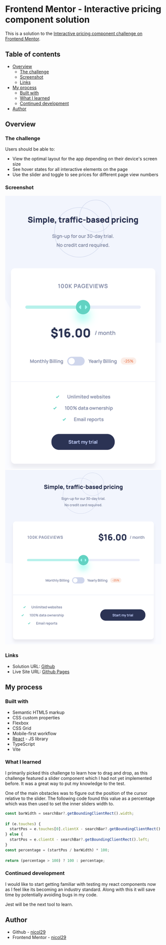 # Frontend Mentor - Interactive pricing component solution

This is a solution to the [Interactive pricing component challenge on Frontend Mentor](https://www.frontendmentor.io/challenges/interactive-pricing-component-t0m8PIyY8). 

## Table of contents

- [Overview](#overview)
  - [The challenge](#the-challenge)
  - [Screenshot](#screenshot)
  - [Links](#links)
- [My process](#my-process)
  - [Built with](#built-with)
  - [What I learned](#what-i-learned)
  - [Continued development](#continued-development)
- [Author](#author)

## Overview

### The challenge

Users should be able to:

- View the optimal layout for the app depending on their device's screen size
- See hover states for all interactive elements on the page
- Use the slider and toggle to see prices for different page view numbers

### Screenshot

![Mobile](./mobile-view.png)
![Desktop](./desktop-view.png)

### Links

- Solution URL: [Github](https://github.com/nicol29/interactive-pricing-component-fm)
- Live Site URL: [Github Pages](https://nicol29.github.io/interactive-pricing-component-fm)

## My process

### Built with

- Semantic HTML5 markup
- CSS custom properties
- Flexbox
- CSS Grid
- Mobile-first workflow
- [React](https://reactjs.org/) - JS library
- TypeScript
- Vite

### What I learned

I primarily picked this challenge to learn how to drag and drop, as this challenge featured a slider component which I had not yet implemented before. It was a great way to put my knowledge to the test.

One of the main obstacles was to figure out the position of the cursor relative to the slider. The following code found this value as a percentage which was then used to set the inner sliders width to.

```js
const barWidth = searchBar?.getBoundingClientRect().width;

if (e.touches) {
  startPos = e.touches[0].clientX - searchBar?.getBoundingClientRect().left;
} else {
  startPos = e.clientX - searchBar?.getBoundingClientRect().left;
}
const percentage = (startPos / barWidth) * 100;

return (percentage > 100) ? 100 : percentage;
```

### Continued development

I would like to start getting familiar with testing my react components now as I feel like its becoming an industry standard. Along with this it will save time by potentially avoiding bugs in my code. 

Jest will be the next tool to learn.


## Author

- Github - [nicol29](https://github.com/nicol29)
- Frontend Mentor - [nicol29](https://www.frontendmentor.io/profile/nicol29)
